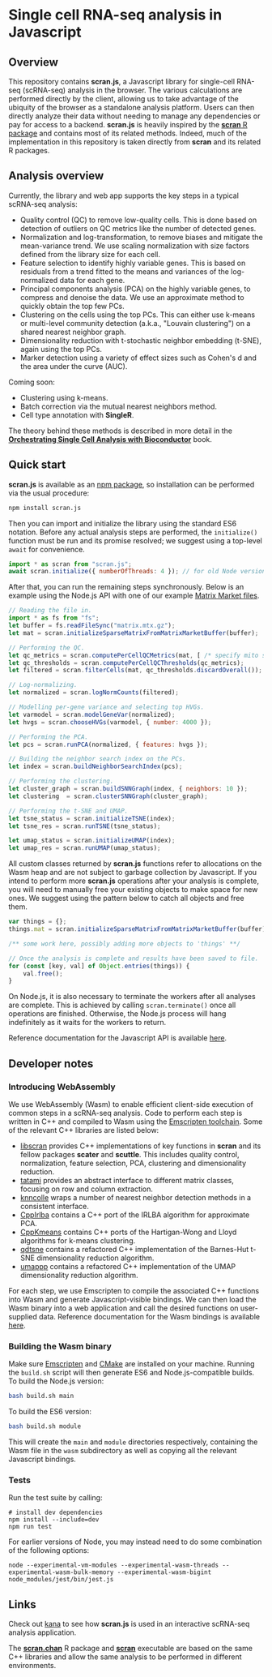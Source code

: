 # Single cell RNA-seq analysis in Javascript

## Overview

This repository contains **scran.js**, a Javascript library for single-cell RNA-seq (scRNA-seq) analysis in the browser.
The various calculations are performed directly by the client, allowing us to take advantage of the ubiquity of the browser as a standalone analysis platform.
Users can then directly analyze their data without needing to manage any dependencies or pay for access to a backend.
**scran.js** is heavily inspired by the [**scran** R package](https://bioconductor.org/packages/scran) and contains most of its related methods.
Indeed, much of the implementation in this repository is taken directly from **scran** and its related R packages.

## Analysis overview

Currently, the library and web app supports the key steps in a typical scRNA-seq analysis:

- Quality control (QC) to remove low-quality cells.
This is done based on detection of outliers on QC metrics like the number of detected genes.
- Normalization and log-transformation, to remove biases and mitigate the mean-variance trend.
We use scaling normalization with size factors defined from the library size for each cell.
- Feature selection to identify highly variable genes.
This is based on residuals from a trend fitted to the means and variances of the log-normalized data for each gene.
- Principal components analysis (PCA) on the highly variable genes, to compress and denoise the data.
We use an approximate method to quickly obtain the top few PCs.
- Clustering on the cells using the top PCs.
This can either use k-means or multi-level community detection (a.k.a., "Louvain clustering") on a shared nearest neighbor graph.
- Dimensionality reduction with t-stochastic neighbor embedding (t-SNE), again using the top PCs.
- Marker detection using a variety of effect sizes such as Cohen's d and the area under the curve (AUC).

Coming soon:

- Clustering using k-means.
- Batch correction via the mutual nearest neighbors method.
- Cell type annotation with **SingleR**.

The theory behind these methods is described in more detail in the [**Orchestrating Single Cell Analysis with Bioconductor**](https://bioconductor.org/books/release/OSCA/) book. 

## Quick start

**scran.js** is available as an [npm package](https://www.npmjs.com/package/scran.js), so installation can be performed via the usual procedure:

```sh
npm install scran.js
```

Then you can import and initialize the library using the standard ES6 notation.
Before any actual analysis steps are performed, the `initialize()` function must be run and its promise resolved;
we suggest using a top-level `await` for convenience.

```js
import * as scran from "scran.js";
await scran.initialize({ numberOfThreads: 4 }); // for old Node versions, set localFile: true
```

After that, you can run the remaining steps synchronously.
Below is an example using the Node.js API with one of our example [Matrix Market files](https://github.com/jkanche/random-test-files).

```js
// Reading the file in.
import * as fs from "fs";
let buffer = fs.readFileSync("matrix.mtx.gz");
let mat = scran.initializeSparseMatrixFromMatrixMarketBuffer(buffer);

// Performing the QC.
let qc_metrics = scran.computePerCellQCMetrics(mat, [ /* specify mito subset here */ ]);
let qc_thresholds = scran.computePerCellQCThresholds(qc_metrics);
let filtered = scran.filterCells(mat, qc_thresholds.discardOverall());

// Log-normalizing.
let normalized = scran.logNormCounts(filtered);

// Modelling per-gene variance and selecting top HVGs. 
let varmodel = scran.modelGeneVar(normalized);
let hvgs = scran.chooseHVGs(varmodel, { number: 4000 });

// Performing the PCA.
let pcs = scran.runPCA(normalized, { features: hvgs });

// Building the neighbor search index on the PCs.
let index = scran.buildNeighborSearchIndex(pcs);

// Performing the clustering. 
let cluster_graph = scran.buildSNNGraph(index, { neighbors: 10 });
let clustering  = scran.clusterSNNGraph(cluster_graph);

// Performing the t-SNE and UMAP.
let tsne_status = scran.initializeTSNE(index);
let tsne_res = scran.runTSNE(tsne_status);

let umap_status = scran.initializeUMAP(index);
let umap_res = scran.runUMAP(umap_status);
```

All custom classes returned by **scran.js** functions refer to allocations on the Wasm heap and are not subject to garbage collection by Javascript.
If you intend to perform more **scran.js** operations after your analysis is complete, you will need to manually free your existing objects to make space for new ones.
We suggest using the pattern below to catch all objects and free them.

```js
var things = {};
things.mat = scran.initializeSparseMatrixFromMatrixMarketBuffer(buffer);

/** some work here, possibly adding more objects to 'things' **/

// Once the analysis is complete and results have been saved to file.
for (const [key, val] of Object.entries(things)) {
    val.free();
}
```

On Node.js, it is also necessary to terminate the workers after all analyses are complete.
This is achieved by calling `scran.terminate()` once all operations are finished.
Otherwise, the Node.js process will hang indefinitely as it waits for the workers to return.

Reference documentation for the Javascript API is available [here](https://jkanche.github.io/scran.js).

## Developer notes

### Introducing WebAssembly 

We use WebAssembly (Wasm) to enable efficient client-side execution of common steps in a scRNA-seq analysis.
Code to perform each step is written in C++ and compiled to Wasm using the [Emscripten toolchain](https://emscripten.org/).
Some of the relevant C++ libraries are listed below:

- [libscran](https://github.com/LTLA/libscran) provides C++ implementations of key functions in **scran** and its fellow packages **scater** and **scuttle**.
This includes quality control, normalization, feature selection, PCA, clustering and dimensionality reduction.
- [tatami](https://github.com/LTLA/tatami) provides an abstract interface to different matrix classes, focusing on row and column extraction.
- [knncolle](https://github.com/LTLA/knncolle) wraps a number of nearest neighbor detection methods in a consistent interface.
- [CppIrlba](https://github.com/LTLA/CppIrlba) contains a C++ port of the IRLBA algorithm for approximate PCA.
- [CppKmeans](https://github.com/LTLA/CppKmeans) contains C++ ports of the Hartigan-Wong and Lloyd algorithms for k-means clustering.
- [qdtsne](https://github.com/LTLA/qdtsne) contains a refactored C++ implementation of the Barnes-Hut t-SNE dimensionality reduction algorithm.
- [umappp](https://github.com/LTLA/umappp) contains a refactored C++ implementation of the UMAP dimensionality reduction algorithm.

For each step, we use Emscripten to compile the associated C++ functions into Wasm and generate Javascript-visible bindings.
We can then load the Wasm binary into a web application and call the desired functions on user-supplied data.
Reference documentation for the Wasm bindings is available [here](https://jkanche.github.io/scran.js/wasm).

### Building the Wasm binary

Make sure [Emscripten](https://emscripten.org/docs/getting_started/downloads.html) and [CMake](https://cmake.org/download/) are installed on your machine.
Running the `build.sh` script will then generate ES6 and Node.js-compatible builds.
To build the Node.js version:

```sh
bash build.sh main
```

To build the ES6 version:

```sh
bash build.sh module
```

This will create the `main` and `module` directories respectively,
containing the Wasm file in the `wasm` subdirectory as well as copying all the relevant Javascript bindings.

### Tests

Run the test suite by calling:

```
# install dev dependencies
npm install --include=dev
npm run test
```

For earlier versions of Node, you may instead need to do some combination of the following options:

```
node --experimental-vm-modules --experimental-wasm-threads --experimental-wasm-bulk-memory --experimental-wasm-bigint node_modules/jest/bin/jest.js
```

## Links

Check out [kana](https://github.com/jkanche/kana) to see how **scran.js** is used in an interactive scRNA-seq analysis application.

The [**scran.chan**](https://github.com/LTLA/scran.chan) R package and [**scran**](https://github.com/LTLA/scran-cli) executable 
are based on the same C++ libraries and allow the same analysis to be performed in different environments.
